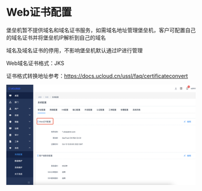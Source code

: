 # Web证书配置

   堡垒机暂不提供域名和域名证书服务，如需域名地址管理堡垒机，客户可配置自己的域名证书并将堡垒机IP解析到自己的域名

   域名及域名证书的停用，不影响堡垒机默认通过IP进行管理

Web域名证书格式：JKS

证书格式转换地址参考：https://docs.ucloud.cn/ussl/faq/certificateconvert
 
![](/images/faq_super/ssl.png)
